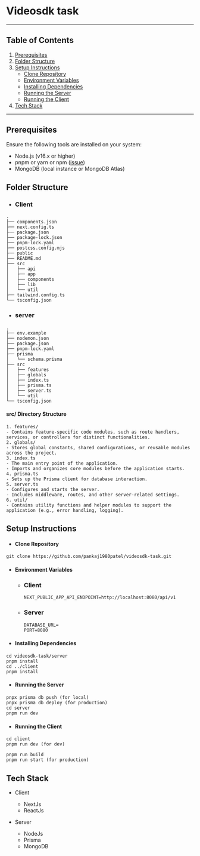 
# Videosdk task

---

## Table of Contents
1. [Prerequisites](#prerequisites)
2. [Folder Structure](#folder-structure)
3. [Setup Instructions](#setup-instructions)
   - [Clone Repository](#clone-repository)
   - [Environment Variables](#environment-variables)
   - [Installing Dependencies](#installing-dependencies)
   - [Running the Server](#running-the-server)
   - [Running the Client](#running-the-client)
4. [Tech Stack](#tech-stack)

---

## Prerequisites

Ensure the following tools are installed on your system:

- Node.js (v16.x or higher)
- pnpm or yarn or npm ([issue](https://ui.shadcn.com/docs/react-19))
- MongoDB (local instance or MongoDB Atlas)

## Folder Structure

- ### Client

```
.
├── components.json
├── next.config.ts
├── package.json
├── package-lock.json
├── pnpm-lock.yaml
├── postcss.config.mjs
├── public
├── README.md
├── src
│   ├── api
│   ├── app
│   ├── components
│   ├── lib
│   └── util
├── tailwind.config.ts
└── tsconfig.json
```

- ### server

```
.
├── env.example
├── nodemon.json
├── package.json
├── pnpm-lock.yaml
├── prisma
│   └── schema.prisma
├── src
│   ├── features
│   ├── globals
│   ├── index.ts
│   ├── prisma.ts
│   ├── server.ts
│   └── util
└── tsconfig.json

```

#### src/ Directory Structure

    1. features/
    - Contains feature-specific code modules, such as route handlers, services, or controllers for distinct functionalities.
    2. globals/
    - Stores global constants, shared configurations, or reusable modules across the project.
    3. index.ts
    - The main entry point of the application.
    - Imports and organizes core modules before the application starts.
    4. prisma.ts
    - Sets up the Prisma client for database interaction.
    5. server.ts
    - Configures and starts the server.
    - Includes middleware, routes, and other server-related settings.
    6. util/
    - Contains utility functions and helper modules to support the application (e.g., error handling, logging).









## Setup Instructions

- #### Clone Repository

```
git clone https://github.com/pankaj1980patel/videosdk-task.git
```

- #### Environment Variables

    - ### Client
        ```
        NEXT_PUBLIC_APP_API_ENDPOINT=http://localhost:8080/api/v1
        ```
    - ### Server
        ```
        DATABASE_URL=
        PORT=8080
        ```

- #### Installing Dependencies

```
cd videosdk-task/server
pnpm install
cd ../client
pnpm install
```

- #### Running the Server
```
pnpx prisma db push (for local)
pnpx prisma db deploy (for production)
cd server
pnpm run dev
```

- #### Running the Client
```
cd client
pnpm run dev (for dev)

pnpm run build
pnpm run start (for production)
```

## Tech Stack

- Client
    - NextJs
    - ReactJs

- Server
    - NodeJs
    - Prisma
    - MongoDB
        
